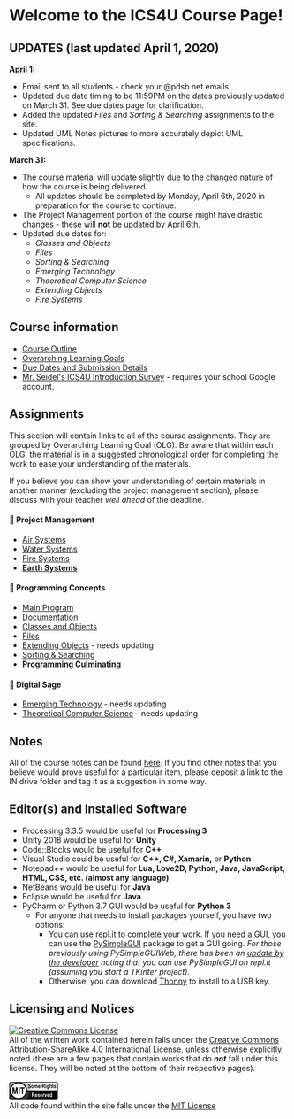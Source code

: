 # Welcome to the ICS4U Course Page!

## **UPDATES (last updated April 1, 2020)**
**April 1:**
* Email sent to all students - check your @pdsb.net emails.
* Updated due date timing to be 11:59PM on the dates previously updated on March 31.  See due dates page for clarification.
* Added the updated _Files_ and _Sorting & Searching_ assignments to the site.
* Updated UML Notes pictures to more accurately depict UML specifications.
 
**March 31:**  
* The course material will update slightly due to the changed nature of how the course is being delivered.  
  * All updates should be completed by Monday, April 6th, 2020 in preparation for the course to continue.  
* The Project Management portion of the course might have drastic changes - these will **not** be updated by April 6th.
* Updated due dates for:
  * _Classes and Objects_
  * _Files_
  * _Sorting & Searching_
  * _Emerging Technology_
  * _Theoretical Computer Science_
  * _Extending Objects_
  * _Fire Systems_

## Course information

* [Course Outline](./Course-Overview)
* [Overarching Learning Goals](./images/ICS4U.jpg)
* [Due Dates and Submission Details](./Due-Dates-and-Submission-Details)
* [Mr. Seidel's ICS4U Introduction Survey](https://forms.gle/D4zwJLQ8Kb7aauHj7) - requires your school Google account.

## Assignments

This section will contain links to all of the course assignments.  They are grouped by Overarching Learning Goal (OLG).  Be aware that within each OLG, the material is in a suggested chronological order for completing the work to ease your understanding of the materials.  

If you believe you can show your understanding of certain materials in another manner (excluding the project management section), please discuss with your teacher _well ahead_ of the deadline.

#### &#x1F4D9; Project Management
* [Air Systems](./Air-Systems)
* [Water Systems](./Water-Systems)
* [Fire Systems](./Fire-Systems)
* [**Earth Systems**](./Earth-Systems)

#### &#x1F4D8; Programming Concepts
* [Main Program](./Main-Program) 
* [Documentation](./Documentation)
* [Classes and Objects](./Objects)
* [Files](./Files)
* [Extending Objects](#) - needs updating
* [Sorting & Searching](./Sorting-and-Searching)
* [**Programming Culminating**](./Programming-Culminating)

#### &#x1F4D7; Digital Sage 
* [Emerging Technology](./Emerging-Technology) - needs updating
* [Theoretical Computer Science](./Theoretical-Computer-Science) - needs updating

## Notes

All of the course notes can be found [here](https://github.com/mrseidel-classes/ICS4U/tree/master/examples).  If you find other notes that you believe would prove useful for a particular item, please deposit a link to the IN drive folder and tag it as a suggestion in some way.

## Editor(s) and Installed Software
* Processing 3.3.5 would be useful for **Processing 3**
* Unity 2018 would be useful for **Unity**
* Code::Blocks would be useful for **C++**
* Visual Studio could be useful for **C++, C#, Xamarin,** or **Python**
* Notepad++ would be useful for **Lua, Love2D, Python, Java, JavaScript, HTML, CSS, etc. (almost any language)**
* NetBeans would be useful for **Java**
* Eclipse would be useful for **Java**
* PyCharm or Python 3.7 GUI would be useful for **Python 3**
  * For anyone that needs to install packages yourself, you have two options:
    * You can use [repl.it](https://repl.it) to complete your work.  If you need a GUI, you can use the [PySimpleGUI](https://pysimplegui.readthedocs.io/en/latest/cookbook/) package to get a GUI going.  _For those previously using PySimpleGUIWeb, there has been an [update by the developer](https://github.com/johnfraserss/ICS4U/issues/21) noting that you can use PySimpleGUI on repl.it (assuming you start a TKinter project)._
    * Otherwise, you can download [Thonny](https://thonny.org/) to install to a USB key.  

## Licensing and Notices
<a rel="license" href="http://creativecommons.org/licenses/by-sa/4.0/"><img alt="Creative Commons License" style="border-width:0" src="https://i.creativecommons.org/l/by-sa/4.0/88x31.png" /></a><br/>
All of the written work contained herein falls under the <a rel="license" href="http://creativecommons.org/licenses/by-sa/4.0/">Creative Commons Attribution-ShareAlike 4.0 International License</a>, unless otherwise explicitly noted (there are a few pages that contain works that do _**not**_ fall under this license.  They will be noted at the bottom of their respective pages).<br/><br/>
<a href="https://github.com/mrseidel-classes/ICS4U/blob/master/LICENSE.md" rel="license"><img src="./images/mit.png" /></a><br/>
All code found within the site falls under the [MIT License](https://github.com/mrseidel-classes/ICS4U/blob/master/LICENSE.md)<br/><br/>